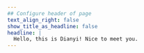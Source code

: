 ```yaml
---
## Configure header of page
text_align_right: false
show_title_as_headline: false
headline: |
  Hello, this is Dianyi! Nice to meet you.
---
```


<!-- 
 I'm a Hugo theme you'll want to hang out with. :fr: 

 The page you are reading is based on a markdown file- look in `content/about/` to edit. There, look inside the `header`, `main`, and `sidebar` folders to get started building your own "about" page.
this is a subheadline -->